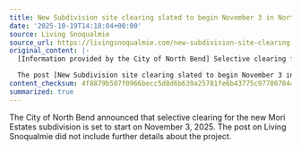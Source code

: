 ```yaml
---
title: New Subdivision site clearing slated to begin November 3 in North Bend
date: '2025-10-19T14:18:04+00:00'
source: Living Snoqualmie
source_url: https://livingsnoqualmie.com/new-subdivision-site-clearing-slated-to-begin-november-3-in-north-bend/?utm_source=rss&utm_medium=rss&utm_campaign=new-subdivision-site-clearing-slated-to-begin-november-3-in-north-bend
original_content: |-
  [Information provided by the City of North Bend] Selective clearing for the new Mori Estates subdivision is anticipated to begin on November 3, 2025, following the City of North Bend’s […]

  The post [New Subdivision site clearing slated to begin November 3 in North Bend](https://livingsnoqualmie.com/new-subdivision-site-clearing-slated-to-begin-november-3-in-north-bend/) appeared first on [Living Snoqualmie](https://livingsnoqualmie.com).
content_checksum: 4f8879b507f0966becc5d8d6b639a25781fe6b43775c977007844770805b8759
summarized: true
---
```


The City of North Bend announced that selective clearing for the new Mori Estates subdivision is set to start on November 3, 2025. The post on Living Snoqualmie did not include further details about the project.
